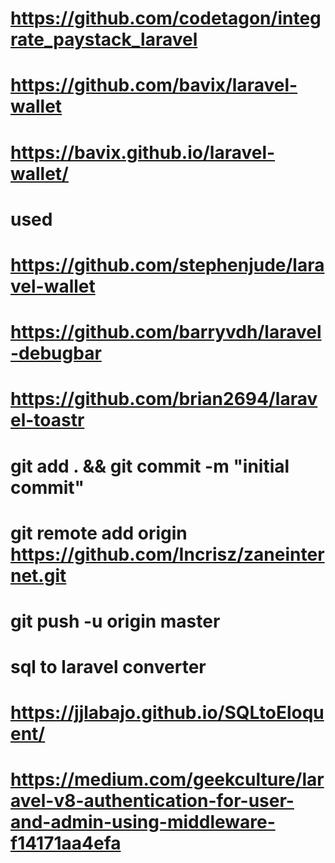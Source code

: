 # https://github.com/codetagon/integrate_paystack_laravel

# https://github.com/bavix/laravel-wallet
# https://bavix.github.io/laravel-wallet/

# used
# https://github.com/stephenjude/laravel-wallet

# https://github.com/barryvdh/laravel-debugbar

# https://github.com/brian2694/laravel-toastr




# git add . && git commit -m "initial commit"
# git remote add origin https://github.com/Incrisz/zaneinternet.git
# git push -u origin master


# sql to laravel converter
# https://jjlabajo.github.io/SQLtoEloquent/

# https://medium.com/geekculture/laravel-v8-authentication-for-user-and-admin-using-middleware-f14171aa4efa